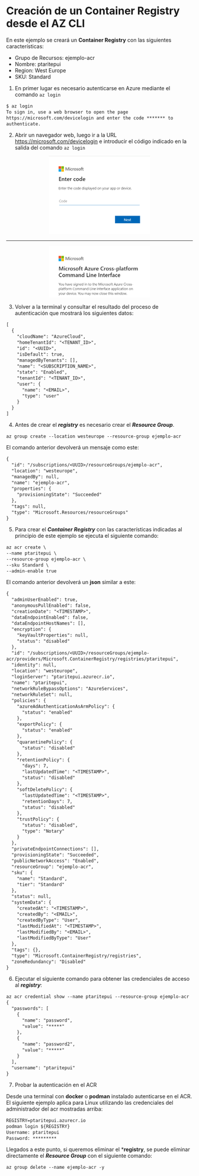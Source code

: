 # Creación de un Container Registry desde el AZ CLI

En este ejemplo se creará un **Container Registry** con las siguientes características:

* Grupo de Recursos: ejemplo-acr
* Nombre: ptaritepui
* Region: West Europe
* SKU: Standard

1. En primer lugar es necesario autenticarse en Azure mediante el comando `az login`

```
$ az login
To sign in, use a web browser to open the page https://microsoft.com/devicelogin and enter the code ******* to authenticate.
```

2. Abrir un navegador web, luego ir a la URL https://microsoft.com/devicelogin e introducir el código indicado en la salida del comando `az login`


<p align="center">
  <img width="274" height="211" src="./imagenes/01_az_login.png">
</p>

---

<p align="center">
  <img width="274" height="138" src="./imagenes/02_az_login.png">
</p>

3. Volver a la terminal y consultar el resultado del proceso de autenticación que mostrará los siguientes datos:

```
[
  {
    "cloudName": "AzureCloud",
    "homeTenantId": "<TENANT_ID>",
    "id": "<UUID>",
    "isDefault": true,
    "managedByTenants": [],
    "name": "<SUBSCRIPTION_NAME>",
    "state": "Enabled",
    "tenantId": "<TENANT_ID>",
    "user": {
      "name": "<EMAIL>",
      "type": "user"
    }
  }
]
```

4. Antes de crear el ***registry*** es necesario crear el ***Resource Group***.

```
az group create --location westeurope --resource-group ejemplo-acr
```

El comando anterior devolverá un mensaje como este:

```
{
  "id": "/subscriptions/<UUID>/resourceGroups/ejemplo-acr",
  "location": "westeurope",
  "managedBy": null,
  "name": "ejemplo-acr",
  "properties": {
    "provisioningState": "Succeeded"
  },
  "tags": null,
  "type": "Microsoft.Resources/resourceGroups"
}
```


5. Para crear el ***Container Registry*** con las características indicadas al principio de este ejemplo se ejecuta el siguiente comando:

```
az acr create \
--name ptaritepui \
--resource-group ejemplo-acr \
--sku Standard \
--admin-enable true
```

El comando anterior devolverá un **json** similar a este:

```
{
  "adminUserEnabled": true,
  "anonymousPullEnabled": false,
  "creationDate": "<TIMESTAMP>",
  "dataEndpointEnabled": false,
  "dataEndpointHostNames": [],
  "encryption": {
    "keyVaultProperties": null,
    "status": "disabled"
  },
  "id": "/subscriptions/<UUID>/resourceGroups/ejemplo-acr/providers/Microsoft.ContainerRegistry/registries/ptaritepui",
  "identity": null,
  "location": "westeurope",
  "loginServer": "ptaritepui.azurecr.io",
  "name": "ptaritepui",
  "networkRuleBypassOptions": "AzureServices",
  "networkRuleSet": null,
  "policies": {
    "azureAdAuthenticationAsArmPolicy": {
      "status": "enabled"
    },
    "exportPolicy": {
      "status": "enabled"
    },
    "quarantinePolicy": {
      "status": "disabled"
    },
    "retentionPolicy": {
      "days": 7,
      "lastUpdatedTime": "<TIMESTAMP>",
      "status": "disabled"
    },
    "softDeletePolicy": {
      "lastUpdatedTime": "<TIMESTAMP>",
      "retentionDays": 7,
      "status": "disabled"
    },
    "trustPolicy": {
      "status": "disabled",
      "type": "Notary"
    }
  },
  "privateEndpointConnections": [],
  "provisioningState": "Succeeded",
  "publicNetworkAccess": "Enabled",
  "resourceGroup": "ejemplo-acr",
  "sku": {
    "name": "Standard",
    "tier": "Standard"
  },
  "status": null,
  "systemData": {
    "createdAt": "<TIMESTAMP>",
    "createdBy": "<EMAIL>",
    "createdByType": "User",
    "lastModifiedAt": "<TIMESTAMP>",
    "lastModifiedBy": "<EMAIL>",
    "lastModifiedByType": "User"
  },
  "tags": {},
  "type": "Microsoft.ContainerRegistry/registries",
  "zoneRedundancy": "Disabled"
}
```

6. Ejecutar el siguiente comando para obtener las credenciales de acceso al ***registry***:

```
az acr credential show --name ptaritepui --resource-group ejemplo-acr
{
  "passwords": [
    {
      "name": "password",
      "value": "*****"
    },
    {
      "name": "password2",
      "value": "*****"
    }
  ],
  "username": "ptaritepui"
}

```

7. Probar la autenticación en el ACR

Desde una terminal con **docker** o **podman** instalado autenticarse en el ACR. El siguiente ejemplo aplica para Linux utilizando las credenciales del administrador del acr mostradas arriba:

```
REGISTRY=ptaritepui.azurecr.io
podman login ${REGISTRY}
Username: ptaritepui
Password: *********
```

Llegados a este punto, si queremos eliminar el ***registry**, se puede eliminar directamente el ***Resource Group*** con el siguiente comando:

```
az group delete --name ejemplo-acr -y
```